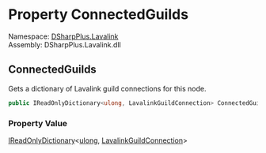 # Property ConnectedGuilds

Namespace: [DSharpPlus.Lavalink](DSharpPlus.Lavalink.md)  
Assembly: DSharpPlus.Lavalink.dll

## <a id="DSharpPlus_Lavalink_LavalinkNodeConnection_ConnectedGuilds"></a>ConnectedGuilds

Gets a dictionary of Lavalink guild connections for this node.

```csharp
public IReadOnlyDictionary<ulong, LavalinkGuildConnection> ConnectedGuilds { get; }
```

### Property Value

[IReadOnlyDictionary](https://learn.microsoft.com/dotnet/api/system.collections.generic.ireadonlydictionary\-2)<[ulong](https://learn.microsoft.com/dotnet/api/system.uint64), [LavalinkGuildConnection](DSharpPlus.Lavalink.LavalinkGuildConnection.md)\>


